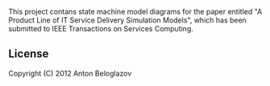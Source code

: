 This project contans state machine model diagrams for the paper entitled "A Product Line of IT Service Delivery Simulation Models", which has been submitted to IEEE Transactions on Services Computing.
## License

Copyright (C) 2012 Anton Beloglazov
